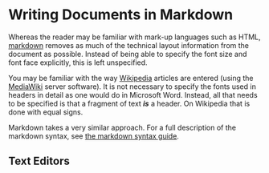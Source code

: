 # Writing Documents in Markdown

Whereas the reader may be familiar with mark-up languages such as HTML, [markdown][markdown] removes as much of the technical layout information from the document as possible. Instead of being able to specify the font size and font face explicitly, this is left unspecified.

[markdown]:http://daringfireball.net/projects/markdown/

You may be familiar with the way [Wikipedia][wikipedia] articles are entered (using the [MediaWiki][mediawiki] server software). It is not necessary to specify the fonts used in headers in detail as one would do in Microsoft Word. Instead, all that needs to be specified is that a fragment of text ***is*** a header. On Wikipedia that is done with equal signs.

[wikipedia]: http://www.wikipedia.org
[mediawiki]: http://www.mediawiki.org

Markdown takes a very similar approach. For a full description of the markdown syntax, see [the markdown syntax guide][markdown-syntax].

[markdown-syntax]: http://daringfireball.net/projects/markdown/syntax

## Text Editors
